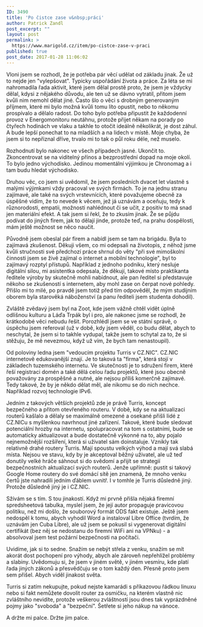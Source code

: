 ```yaml
---
ID: 3490
title: 'Po čistce zase v&nbsp;práci'
author: Patrick Zandl
post_excerpt: ""
layout: post
permalink: >
  https://www.marigold.cz/item/po-cistce-zase-v-praci
published: true
post_date: 2017-01-28 11:06:02
---
```

<p>Vloni jsem se rozhodl, že je potřeba pár věcí udělat od základu jinak. Že už to nejde jen "vylepšovat". Typicky uspořádání života a práce. Za léta se mi nahromadila řada aktivit, které jsem dělal prostě proto, že jsem je vždycky dělal, kdysi z nějakého důvodu, ale ten už se dávno vytratil, přitom jsem kvůli nim nemohl dělat jiné. Často šlo o věci s drobným generovaným příjmem, které mi bylo možná kvůli tomu líto opustit, nebo to někomu prospívalo a dělalo radost. Do toho bylo potřeba připustit že každodenní provoz v Energomonitoru neutáhnu, protože přijet někam na porady po čtyřech hodinách ve vlaku a takhle to otočit ideálně několikrát, je dost záhul. A bude lepší ponechat to na mladších a na lidech v místě. Moje chyba, že jsem si to nepřiznal dříve, trvalo mi to tak o půl roku déle, než muselo.</p><!--more--><p>Rozhodnutí bylo nakonec ve všech případech jasné. Ukončit to. Zkoncentrovat se na viditelný přínos a bezprostřední dopad na moje okolí. To bylo jedno východisko. Jedinou momentální výjimkou je Chronomag a i tam budu hledat východisko.</p>
<p>Druhou věc, co jsem si uvědomil, že jsem posledních dvacet let vlastně s malými výjimkami vždy pracoval ve svých firmách. To je na jednu stranu zajímavé, ale také na svých vrstevnících, které považujeme obecně za úspěšné vidím, že to nevede k věcem, jež já uznávám a oceňuju, tedy k různorodosti, empatii, možnosti nahlédnout či se učit, z positiv to má snad jen materiální efekt. A tak jsem si řekl, že to zkusím jinak. Že se půjdu podívat do jiných firem, jak to dělají jinde, protože teď, na prahu dospělosti, mám ještě možnost se něco naučit.</p>
<p>Původně jsem obeslal pár firem a nabídl jsem se tam na brigádu. Byla to zajímavá zkušenost. Děkuji všem, co mi odepsali na životopis, z něhož jsme kvůli stručnosti své předchozí práce shrnul do věty "při své mimoškolní činnosti jsem se živě zajímal o internet a mobilní technologie", byl to zajímavý rozptyl přístupů. Například z jednoho podniku, který nesluje digitální silou, mi asistentka odepsala, že děkují, takové místo praktikanta ředitele výroby by skutečně mohli nabídnout, ale pan ředitel si představuje někoho se zkušeností s internetem, aby mohl zase on čerpat nové pohledy. Přišlo mi to milé, po pravdě jsem totiž před tím odpověděl, že mým studijním oborem byla starověká náboženství (a panu řediteli jsem studenta dohodil).</p>
<p>Zvláště zvědavý jsem byl na Zoot, kde jsem vážně chtěl vidět úplně odlišnou kulturu a Láďa Trpák byl i pro, ale nakonec jsme se rozhodl, že krátkodobé věci nebudu řešit. Porozhlédl jsem se ve státní správě, o úspěchu jsem referoval (už v době, kdy jsem věděl, co budu dělat, abych to neschytal, že jsem si to takhle vydupal, takže jsem to schytal za to, že si stěžuju, že mě nevezmou, když už vím, že bych tam nenastoupil).</p>
<p>Od poloviny ledna jsem "vedoucím projektu Turris v CZ.NIC". CZ.NIC internetově edukovanější znají. Je to taková ta "firma", která stojí v základech tuzemského internetu. Ve skutečnosti je to sdružení firem, které řeší registraci domén a také dělá celou řadu projektů, které jsou obecně považovány za prospěšné a nutné, ale nejsou příliš komerčně zajímavé. Tedy takové, že by je někdo dělat měl, ale nikomu se do nich nechce. Například rozvoj technologie IPv6.</p>
<p>Jedním z takových větších projektů zde je právě Turris, koncept bezpečného a přitom otevřeného routeru. V době, kdy se na aktualizaci routerů kašlalo a dělaly se maximálně omezené a osekané přišli lidé z CZ.NICu s myšlenkou navrhnout jiné zařízení. Takové, které bude sledovat potenciální hrozby na internetu, spolupracovat na tom s ostatními, bude se automaticky aktualizovat a bude dostatečně výkonné na to, aby pojalo nejnemožnější rozšíření, která si uživatel sám doinstaluje. Vznikly tak relativně drahé routery Turris. Mají spoustu velkých výhod a mají svá slabá místa. Nejsou ve stavu, kdy by je akceptoval běžný uživatel, ale už teď donutily velké hráče sáhnout si do svědomí a přijít se strategií bezpečnostních aktualizací svých routerů. Jenže upřímně: pustit si takový Google Home routery do své domácí sítě jen znamená, že mnoho venku čertů jste nahradili jedním ďáblem uvnitř. I v tomhle je Turris důsledně jiný. Protože důsledně jiný je i CZ.NIC.</p>
<p>Sžívám se s tím. S tou jinakostí. Když mi prvně přišla nějaká firemní spredsheetová tabulka, myslel jsem, že její autor propaguje pravicovou politiku, než mi došlo, že souborový formát ODS fakt existuje. Ještě jsem nedospěl k tomu, abych vyhodil Word a instaloval Libre Office (tvrdím, že uznávám jen Cuba Libre), ale už jsem se pokusil si vygenerovat digitální certifikát (bez něj se nedostanu do firemní WiFi ani na VPNku) - a absolvoval jsem test požární bezpečnosti na počítači.</p>
<p>Uvidíme, jak si to sedne. Snažím se nebýt střela z venku, snažím se mít akorát dost pochopení pro výhody, abych ale zároveň nepřehlížel problémy a slabiny. Uvědomuju si, že jsem v jiném světě, v jiném vesmíru, kde platí řada jiných zákonů a přesvědčuju se o tom každý den. Přesně proto jsem sem přišel. Abych viděl jinakost světa.</p>
<p>Turris si zatím nekupujte, pokud nejste kamarádi s příkazovou řádkou linuxu nebo si fakt nemůžete dovolit router za osmičku, na kterém vlastně nic zvláštního nevidíte, protože veškerou zvláštností jsou dnes tak vyprázdněné pojmy jako "svoboda" a "bezpeční". Šetřete si jeho nákup na vánoce.</p>
<p>A držte mi palce. Držte jim palce.</p>